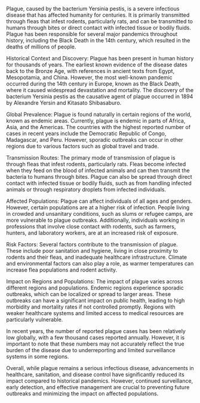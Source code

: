 Plague, caused by the bacterium Yersinia pestis, is a severe infectious disease that has affected humanity for centuries. It is primarily transmitted through fleas that infest rodents, particularly rats, and can be transmitted to humans through bites or direct contact with infected tissue or bodily fluids. Plague has been responsible for several major pandemics throughout history, including the Black Death in the 14th century, which resulted in the deaths of millions of people.

Historical Context and Discovery:
Plague has been present in human history for thousands of years. The earliest known evidence of the disease dates back to the Bronze Age, with references in ancient texts from Egypt, Mesopotamia, and China. However, the most well-known pandemic occurred during the 14th century in Europe, known as the Black Death, where it caused widespread devastation and mortality. The discovery of the bacterium Yersinia pestis as the causative agent of plague occurred in 1894 by Alexandre Yersin and Kitasato Shibasaburo.

Global Prevalence:
Plague is found naturally in certain regions of the world, known as endemic areas. Currently, plague is endemic in parts of Africa, Asia, and the Americas. The countries with the highest reported number of cases in recent years include the Democratic Republic of Congo, Madagascar, and Peru. However, sporadic outbreaks can occur in other regions due to various factors such as global travel and trade.

Transmission Routes:
The primary mode of transmission of plague is through fleas that infest rodents, particularly rats. Fleas become infected when they feed on the blood of infected animals and can then transmit the bacteria to humans through bites. Plague can also be spread through direct contact with infected tissue or bodily fluids, such as from handling infected animals or through respiratory droplets from infected individuals.

Affected Populations:
Plague can affect individuals of all ages and genders. However, certain populations are at a higher risk of infection. People living in crowded and unsanitary conditions, such as slums or refugee camps, are more vulnerable to plague outbreaks. Additionally, individuals working in professions that involve close contact with rodents, such as farmers, hunters, and laboratory workers, are at an increased risk of exposure.

Risk Factors:
Several factors contribute to the transmission of plague. These include poor sanitation and hygiene, living in close proximity to rodents and their fleas, and inadequate healthcare infrastructure. Climate and environmental factors can also play a role, as warmer temperatures can increase flea populations and rodent activity.

Impact on Regions and Populations:
The impact of plague varies across different regions and populations. Endemic regions experience sporadic outbreaks, which can be localized or spread to larger areas. These outbreaks can have a significant impact on public health, leading to high morbidity and mortality rates if not controlled promptly. Regions with weaker healthcare systems and limited access to medical resources are particularly vulnerable.

In recent years, the number of reported plague cases has been relatively low globally, with a few thousand cases reported annually. However, it is important to note that these numbers may not accurately reflect the true burden of the disease due to underreporting and limited surveillance systems in some regions.

Overall, while plague remains a serious infectious disease, advancements in healthcare, sanitation, and disease control have significantly reduced its impact compared to historical pandemics. However, continued surveillance, early detection, and effective management are crucial to preventing future outbreaks and minimizing the impact on affected populations.